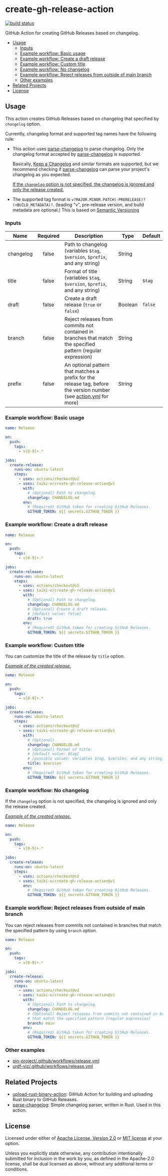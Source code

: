 # create-gh-release-action

[![build status](https://img.shields.io/github/workflow/status/taiki-e/create-gh-release-action/CI/main?style=flat-square&logo=github)](https://github.com/taiki-e/create-gh-release-action/actions)

GitHub Action for creating GitHub Releases based on changelog.

- [Usage](#usage)
  - [Inputs](#inputs)
  - [Example workflow: Basic usage](#example-workflow-basic-usage)
  - [Example workflow: Create a draft release](#example-workflow-create-a-draft-release)
  - [Example workflow: Custom title](#example-workflow-custom-title)
  - [Example workflow: No changelog](#example-workflow-no-changelog)
  - [Example workflow: Reject releases from outside of main branch](#example-workflow-reject-releases-from-outside-of-main-branch)
  - [Other examples](#other-examples)
- [Related Projects](#related-projects)
- [License](#license)

## Usage

This action creates GitHub Releases based on changelog that specified by `changelog` option.

Currently, changelog format and supported tag names have the following rule:

- This action uses [parse-changelog] to parse changelog.
  Only the changelog format accepted by [parse-changelog] is supported.

  Basically, [Keep a Changelog][keepachangelog] and similar formats are
  supported, but we recommend checking if [parse-changelog] can parse your
  project's changelog as you expected.

  [If the `changelog` option is not specified, the changelog is ignored and only the release created.](#example-workflow-no-changelog)

- The supported tag format is `v?MAJOR.MINOR.PATCH(-PRERELEASE)?(+BUILD_METADATA)?`.
  (leading "v", pre-release version, and build metadata are optional.)
  This is based on [Semantic Versioning][semver]

### Inputs

| Name      | Required | Description                                                                 | Type    | Default |
|-----------|:--------:|-----------------------------------------------------------------------------|---------|---------|
| changelog | false    | Path to changelog (variables `$tag`, `$version`, `$prefix`, and any string) | String  |         |
| title     | false    | Format of title (variables `$tag`, `$version`, `$prefix`, and any string)   | String  | `$tag`  |
| draft     | false    | Create a draft release (`true` or `false`)                                  | Boolean | `false` |
| branch    | false    | Reject releases from commits not contained in branches that match the specified pattern (regular expression) | String  |         |
| prefix    | false    | An optional pattern that matches a prefix for the release tag, before the version number (see [action.yml](action.yml) for more) | String |         |

### Example workflow: Basic usage

```yaml
name: Release

on:
  push:
    tags:
      - v[0-9]+.*

jobs:
  create-release:
    runs-on: ubuntu-latest
    steps:
      - uses: actions/checkout@v2
      - uses: taiki-e/create-gh-release-action@v1
        with:
          # (Optional) Path to changelog.
          changelog: CHANGELOG.md
        env:
          # (Required) GitHub token for creating GitHub Releases.
          GITHUB_TOKEN: ${{ secrets.GITHUB_TOKEN }}
```

### Example workflow: Create a draft release

```yaml
name: Release

on:
  push:
    tags:
      - v[0-9]+.*

jobs:
  create-release:
    runs-on: ubuntu-latest
    steps:
      - uses: actions/checkout@v2
      - uses: taiki-e/create-gh-release-action@v1
        with:
          # (Optional) Path to changelog.
          changelog: CHANGELOG.md
          # (Optional) Create a draft release.
          # [default value: false]
          draft: true
        env:
          # (Required) GitHub token for creating GitHub Releases.
          GITHUB_TOKEN: ${{ secrets.GITHUB_TOKEN }}
```

### Example workflow: Custom title

You can customize the title of the release by `title` option.

*[Example of the created release.](https://github.com/taiki-e/pin-project/releases/tag/v1.0.4)*

```yaml
name: Release

on:
  push:
    tags:
      - v[0-9]+.*

jobs:
  create-release:
    runs-on: ubuntu-latest
    steps:
      - uses: actions/checkout@v2
      - uses: taiki-e/create-gh-release-action@v1
        with:
          # (Optional)
          changelog: CHANGELOG.md
          # (Optional) Format of title.
          # [default value: $tag]
          # [possible values: variables $tag, $version, and any string]
          title: $version
        env:
          # (Required) GitHub token for creating GitHub Releases.
          GITHUB_TOKEN: ${{ secrets.GITHUB_TOKEN }}
```

### Example workflow: No changelog

If the `changelog` option is not specified, the changelog is ignored and only the release created.

*[Example of the created release.](https://github.com/openrr/urdf-viz/releases/tag/v0.23.1)*

```yaml
name: Release

on:
  push:
    tags:
      - v[0-9]+.*

jobs:
  create-release:
    runs-on: ubuntu-latest
    steps:
      - uses: actions/checkout@v2
      - uses: taiki-e/create-gh-release-action@v1
        env:
          # (Required) GitHub token for creating GitHub Releases.
          GITHUB_TOKEN: ${{ secrets.GITHUB_TOKEN }}
```

### Example workflow: Reject releases from outside of main branch

You can reject releases from commits not contained in branches that match the specified pattern by using `branch` option.

```yaml
name: Release

on:
  push:
    tags:
      - v[0-9]+.*

jobs:
  create-release:
    runs-on: ubuntu-latest
    steps:
      - uses: actions/checkout@v2
      - uses: taiki-e/create-gh-release-action@v1
        with:
          # (Optional) Path to changelog.
          changelog: CHANGELOG.md
          # (Optional) Reject releases from commits not contained in branches
          # that match the specified pattern (regular expression)
          branch: main
        env:
          # (Required) GitHub token for creating GitHub Releases.
          GITHUB_TOKEN: ${{ secrets.GITHUB_TOKEN }}
```

### Other examples

- [pin-project/.github/workflows/release.yml](https://github.com/taiki-e/pin-project/blob/17368bcf3a07d29440d4aa95a7b4384ede9e54f5/.github/workflows/release.yml#L19-L36)
- [urdf-viz/.github/workflows/release.yml](https://github.com/openrr/urdf-viz/blob/d6f16cbdda66a54a55ac2f14ac0c69819127b2d4/.github/workflows/release.yml#L29-L31)

## Related Projects

- [upload-rust-binary-action]: GitHub Action for building and uploading Rust binary to GitHub Releases.
- [parse-changelog]: Simple changelog parser, written in Rust. Used in this action.

[keepachangelog]: https://keepachangelog.com/en/1.0.0
[parse-changelog]: https://github.com/taiki-e/parse-changelog
[semver]: https://semver.org
[upload-rust-binary-action]: https://github.com/taiki-e/upload-rust-binary-action

## License

Licensed under either of [Apache License, Version 2.0](LICENSE-APACHE) or
[MIT license](LICENSE-MIT) at your option.

Unless you explicitly state otherwise, any contribution intentionally submitted
for inclusion in the work by you, as defined in the Apache-2.0 license, shall
be dual licensed as above, without any additional terms or conditions.
